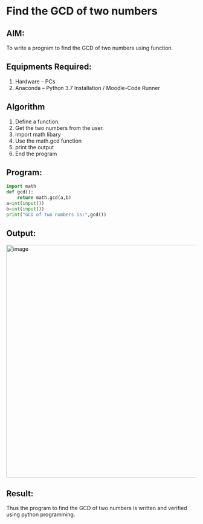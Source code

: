 # Find the GCD of two numbers

## AIM:
To write a program to find the GCD of two numbers using function.

## Equipments Required:
1. Hardware – PCs
2. Anaconda – Python 3.7 Installation / Moodle-Code Runner

## Algorithm
1. Define a function.
2. Get the two numbers from the user.
3. import math libary
4. Use the math.gcd function
5. print the output
6. End the program

## Program:
```Python
import math
def gcd():
    return math.gcd(a,b)
a=int(input())
b=int(input())
print("GCD of two numbers is:",gcd())
```

## Output:
<img width="617" alt="image" src="https://github.com/Nijeesh-bit/GCD-of-two-numbers/assets/89188014/f52a1d94-f450-4b89-a048-22796fa5ea37">

## Result:
Thus the program to find the GCD of two numbers is written and verified using python programming.
